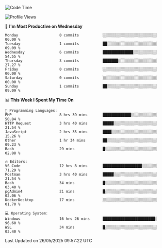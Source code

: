 <!--START_SECTION:waka-->
![Code Time](http://img.shields.io/badge/Code%20Time-5%2C026%20hrs%206%20mins-blue)

![Profile Views](http://img.shields.io/badge/Profile%20Views-3-blue)

📅 **I'm Most Productive on Wednesday** 

```text
Monday                   0 commits           ░░░░░░░░░░░░░░░░░░░░░░░░░   00.00 % 
Tuesday                  1 commits           ██░░░░░░░░░░░░░░░░░░░░░░░   09.09 % 
Wednesday                6 commits           ██████████████░░░░░░░░░░░   54.55 % 
Thursday                 3 commits           ███████░░░░░░░░░░░░░░░░░░   27.27 % 
Friday                   0 commits           ░░░░░░░░░░░░░░░░░░░░░░░░░   00.00 % 
Saturday                 0 commits           ░░░░░░░░░░░░░░░░░░░░░░░░░   00.00 % 
Sunday                   1 commits           ██░░░░░░░░░░░░░░░░░░░░░░░   09.09 % 
```


📊 **This Week I Spent My Time On** 

```text
💬 Programming Languages: 
PHP                      8 hrs 39 mins       █████████████░░░░░░░░░░░░   50.84 % 
HTTP Request             3 hrs 40 mins       █████░░░░░░░░░░░░░░░░░░░░   21.54 % 
JavaScript               2 hrs 35 mins       ████░░░░░░░░░░░░░░░░░░░░░   15.26 % 
Other                    1 hr 34 mins        ██░░░░░░░░░░░░░░░░░░░░░░░   09.23 % 
Bash                     29 mins             █░░░░░░░░░░░░░░░░░░░░░░░░   02.88 % 

🔥 Editors: 
VS Code                  12 hrs 8 mins       ██████████████████░░░░░░░   71.29 % 
Postman                  3 hrs 40 mins       █████░░░░░░░░░░░░░░░░░░░░   21.54 % 
Bash                     34 mins             █░░░░░░░░░░░░░░░░░░░░░░░░   03.40 % 
pgAdmin4                 21 mins             █░░░░░░░░░░░░░░░░░░░░░░░░   02.06 % 
DockerDesktop            17 mins             ░░░░░░░░░░░░░░░░░░░░░░░░░   01.70 % 

💻 Operating System: 
Windows                  16 hrs 26 mins      ████████████████████████░   96.60 % 
WSL                      34 mins             █░░░░░░░░░░░░░░░░░░░░░░░░   03.40 % 
```


 Last Updated on 26/05/2025 09:57:22 UTC
<!--END_SECTION:waka-->
